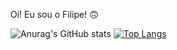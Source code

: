 Oi! Eu sou o Filipe! 🙃

![Anurag's GitHub stats](https://github-readme-stats.vercel.app/api?username=filipejml&show_icons=true&theme=transparent) [![Top Langs](https://github-readme-stats.vercel.app/api/top-langs/?username=filipejml&layout=compact&theme=dark)](https://github.com/filipejml/github-readme-stats)
##

<div>
 <link rel="stylesheet" href="https://cdn.jsdelivr.net/gh/devicons/devicon@v2.15.1/devicon.min.css">
<div> 
